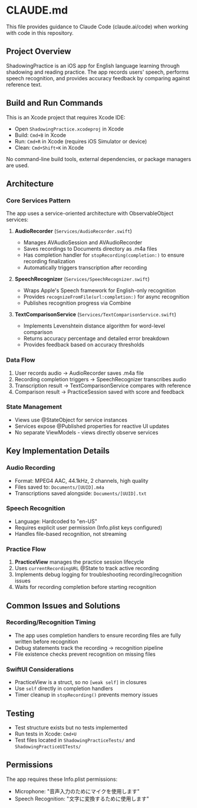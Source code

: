 # CLAUDE.md

This file provides guidance to Claude Code (claude.ai/code) when working with code in this repository.

## Project Overview

ShadowingPractice is an iOS app for English language learning through shadowing and reading practice. The app records users' speech, performs speech recognition, and provides accuracy feedback by comparing against reference text.

## Build and Run Commands

This is an Xcode project that requires Xcode IDE:
- Open `ShadowingPractice.xcodeproj` in Xcode
- Build: `Cmd+B` in Xcode
- Run: `Cmd+R` in Xcode (requires iOS Simulator or device)
- Clean: `Cmd+Shift+K` in Xcode

No command-line build tools, external dependencies, or package managers are used.

## Architecture

### Core Services Pattern
The app uses a service-oriented architecture with ObservableObject services:

1. **AudioRecorder** (`Services/AudioRecorder.swift`)
   - Manages AVAudioSession and AVAudioRecorder
   - Saves recordings to Documents directory as .m4a files
   - Has completion handler for `stopRecording(completion:)` to ensure recording finalization
   - Automatically triggers transcription after recording

2. **SpeechRecognizer** (`Services/SpeechRecognizer.swift`)
   - Wraps Apple's Speech framework for English-only recognition
   - Provides `recognizeFromFile(url:completion:)` for async recognition
   - Publishes recognition progress via Combine

3. **TextComparisonService** (`Services/TextComparisonService.swift`)
   - Implements Levenshtein distance algorithm for word-level comparison
   - Returns accuracy percentage and detailed error breakdown
   - Provides feedback based on accuracy thresholds

### Data Flow
1. User records audio → AudioRecorder saves .m4a file
2. Recording completion triggers → SpeechRecognizer transcribes audio
3. Transcription result → TextComparisonService compares with reference
4. Comparison result → PracticeSession saved with score and feedback

### State Management
- Views use @StateObject for service instances
- Services expose @Published properties for reactive UI updates
- No separate ViewModels - views directly observe services

## Key Implementation Details

### Audio Recording
- Format: MPEG4 AAC, 44.1kHz, 2 channels, high quality
- Files saved to: `Documents/[UUID].m4a`
- Transcriptions saved alongside: `Documents/[UUID].txt`

### Speech Recognition
- Language: Hardcoded to "en-US"
- Requires explicit user permission (Info.plist keys configured)
- Handles file-based recognition, not streaming

### Practice Flow
1. **PracticeView** manages the practice session lifecycle
2. Uses `currentRecordingURL` @State to track active recording
3. Implements debug logging for troubleshooting recording/recognition issues
4. Waits for recording completion before starting recognition

## Common Issues and Solutions

### Recording/Recognition Timing
- The app uses completion handlers to ensure recording files are fully written before recognition
- Debug statements track the recording → recognition pipeline
- File existence checks prevent recognition on missing files

### SwiftUI Considerations
- PracticeView is a struct, so no `[weak self]` in closures
- Use `self` directly in completion handlers
- Timer cleanup in `stopRecording()` prevents memory issues

## Testing
- Test structure exists but no tests implemented
- Run tests in Xcode: `Cmd+U`
- Test files located in `ShadowingPracticeTests/` and `ShadowingPracticeUITests/`

## Permissions
The app requires these Info.plist permissions:
- Microphone: "音声入力のためにマイクを使用します"
- Speech Recognition: "文字に変換するために使用します"